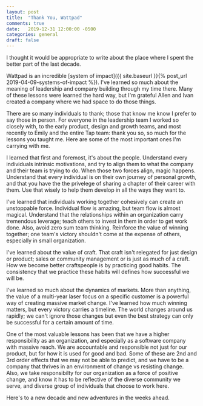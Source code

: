 ```yaml
---
layout: post
title:  "Thank You, Wattpad"
comments: true
date:   2019-12-31 12:00:00 -0500
categories: general
draft: false
---
```


I thought it would be appropriate to write about the place where I spent the better part of the last decade. 

Wattpad is an incredible [system of impact]({{ site.baseurl }}{% post_url 2019-04-09-systems-of-impact %}). I've learned so much about the meaning of leadership and company building through my time there. Many of these lessons were learned the hard way, but I'm grateful Allen and Ivan created a company where we had space to do those things.

There are so many individuals to thank; those that know me know I prefer to say those in person. For everyone in the leadership team I worked so closely with, to the early product, design and growth teams, and most recently to Emily and the entire Tap team: thank you so, so much for the lessons you taught me. Here are some of the most important ones I'm carrying with me.

I learned that first and foremost, it's about the people. Understand every individuals intrinsic motivations, and try to align them to what the company and their team is trying to do. When those two forces align, magic happens. Understand that every individual is on their own journey of personal growth, and that you have the the privelege of sharing a chapter of their career with them. Use that wisely to help them develop in all the ways they want to.

I've learned that individuals working together cohesively can create an unstoppable force. Individual flow is amazing, but team flow is almost magical. Understand that the relationships within an organization carry tremendous leverage; teach others to invest in them in order to get work done. Also, avoid zero sum team thinking. Reinforce the value of winning together; one team's victory shouldn't come at the expense of others, especially in small organization.

I've learned about the value of craft. That craft isn't relegated for just design or product; sales or community management or is just as much of a craft. How we become better craftspeople is by practicing good habits. The consistency that we practice these habits will defines how successful we will be.

I've learned so much about the dynamics of markets. More than anything, the value of a multi-year laser focus on a specific customer is a powerful way of creating massive market change. I've learned how much winning matters, but every victory carries a timeline. The world changes around us rapidly; we can't ignore those changes but even the best strategy can only be successful for a certain amount of time.  

One of the most valuable lessons has been that we have a higher responsibility as an organization, and especially as a software company with massive reach. We are accountable and responsible not just for our product, but for how it is used for good and bad. Some of these are 2nd and 3rd order effects that we may not be able to predict, and we have to be a company that thrives in an environment of change vs resisting change. Also, we take responsibilty for our organization as a force of positive change, and know it has to be reflective of the diverse community we serve, and diverse group of individuals that choose to work here. 

Here's to a new decade and new adventures in the weeks ahead. 